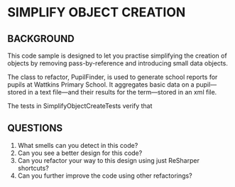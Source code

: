 ﻿SIMPLIFY OBJECT CREATION
========================

BACKGROUND
----------

This code sample is designed to let you practise simplifying the creation of objects by removing pass-by-reference and introducing small data objects.

The class to refactor, PupilFinder, is used to generate school reports for pupils at Wattkins Primary School. It aggregates basic data on a pupil—stored in a text file—and their results for the term—stored in an xml file.

The tests in SimplifyObjectCreateTests verify that 

QUESTIONS
---------

1. What smells can you detect in this code?
2. Can you see a better design for this code?
3. Can you refactor your way to this design using just ReSharper shortcuts?
4. Can you further improve the code using other refactorings?